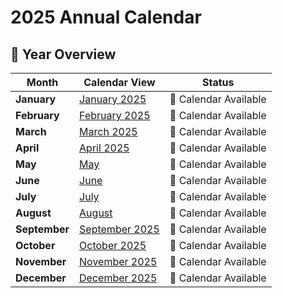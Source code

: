 # 2025 Annual Calendar

## 📅 Year Overview

| Month | Calendar View | Status |
|-------|---------------|---------|
| **January** | [January 2025](January/January%202025.md) | 📅 Calendar Available |
| **February** | [February 2025](February/February%202025.md) | 📅 Calendar Available |
| **March** | [March 2025](March/March%202025.md) | 📅 Calendar Available |
| **April** | [April 2025](April/April%202025.md) | 📅 Calendar Available |
| **May** | [May](May/May.md) | 📅 Calendar Available |
| **June** | [June](June/June.md) | 📅 Calendar Available |
| **July** | [July](July/July.md) | 📅 Calendar Available |
| **August** | [August](August/August.md) | 📅 Calendar Available |
| **September** | [September 2025](September/September%202025.md) | 📅 Calendar Available |
| **October** | [October 2025](October/October%202025.md) | 📅 Calendar Available |
| **November** | [November 2025](November/November%202025.md) | 📅 Calendar Available |
| **December** | [December 2025](December/December%202025.md) | 📅 Calendar Available |
